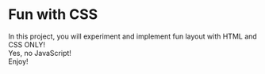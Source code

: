 # Fun with CSS

In this project, you will experiment and implement fun layout with HTML and CSS ONLY!
<br />
Yes, no JavaScript!
<br />
Enjoy!
